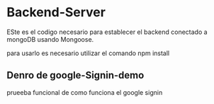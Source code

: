 # Backend-Server 

ESte es el codigo necesario para establecer el  backend conectado a mongoDB usando Mongoose.


para usarlo es necesario utilizar el comando npm install


## Denro de google-Signin-demo

prueeba funcional de como funciona el google signin